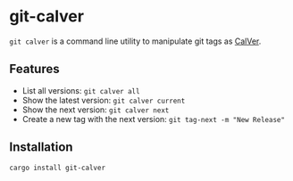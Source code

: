 # git-calver

`git calver` is a command line utility to manipulate git tags as [CalVer](https://calver.org).

## Features

* List all versions: `git calver all`
* Show the latest version: `git calver current`
* Show the next version: `git calver next`
* Create a new tag with the next version: `git tag-next -m "New Release"`

## Installation

```
cargo install git-calver
```
